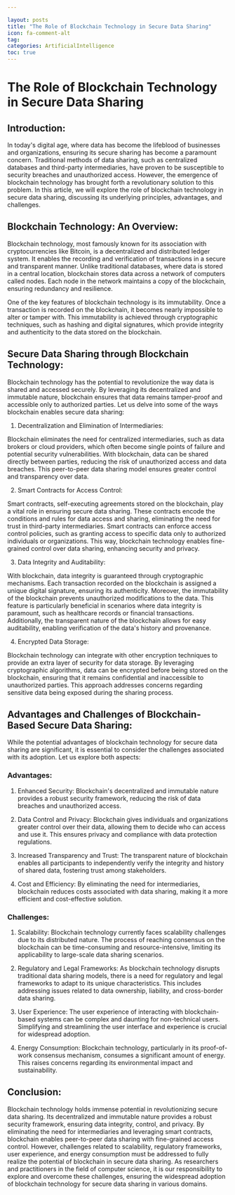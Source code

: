 ```yaml
---

layout: posts
title: "The Role of Blockchain Technology in Secure Data Sharing"
icon: fa-comment-alt
tag:      
categories: ArtificialIntelligence
toc: true
---
```




# The Role of Blockchain Technology in Secure Data Sharing

## Introduction:

In today's digital age, where data has become the lifeblood of businesses and organizations, ensuring its secure sharing has become a paramount concern. Traditional methods of data sharing, such as centralized databases and third-party intermediaries, have proven to be susceptible to security breaches and unauthorized access. However, the emergence of blockchain technology has brought forth a revolutionary solution to this problem. In this article, we will explore the role of blockchain technology in secure data sharing, discussing its underlying principles, advantages, and challenges.

## Blockchain Technology: An Overview:

Blockchain technology, most famously known for its association with cryptocurrencies like Bitcoin, is a decentralized and distributed ledger system. It enables the recording and verification of transactions in a secure and transparent manner. Unlike traditional databases, where data is stored in a central location, blockchain stores data across a network of computers called nodes. Each node in the network maintains a copy of the blockchain, ensuring redundancy and resilience.

One of the key features of blockchain technology is its immutability. Once a transaction is recorded on the blockchain, it becomes nearly impossible to alter or tamper with. This immutability is achieved through cryptographic techniques, such as hashing and digital signatures, which provide integrity and authenticity to the data stored on the blockchain.

## Secure Data Sharing through Blockchain Technology:

Blockchain technology has the potential to revolutionize the way data is shared and accessed securely. By leveraging its decentralized and immutable nature, blockchain ensures that data remains tamper-proof and accessible only to authorized parties. Let us delve into some of the ways blockchain enables secure data sharing:

1. Decentralization and Elimination of Intermediaries:

Blockchain eliminates the need for centralized intermediaries, such as data brokers or cloud providers, which often become single points of failure and potential security vulnerabilities. With blockchain, data can be shared directly between parties, reducing the risk of unauthorized access and data breaches. This peer-to-peer data sharing model ensures greater control and transparency over data.

2. Smart Contracts for Access Control:

Smart contracts, self-executing agreements stored on the blockchain, play a vital role in ensuring secure data sharing. These contracts encode the conditions and rules for data access and sharing, eliminating the need for trust in third-party intermediaries. Smart contracts can enforce access control policies, such as granting access to specific data only to authorized individuals or organizations. This way, blockchain technology enables fine-grained control over data sharing, enhancing security and privacy.

3. Data Integrity and Auditability:

With blockchain, data integrity is guaranteed through cryptographic mechanisms. Each transaction recorded on the blockchain is assigned a unique digital signature, ensuring its authenticity. Moreover, the immutability of the blockchain prevents unauthorized modifications to the data. This feature is particularly beneficial in scenarios where data integrity is paramount, such as healthcare records or financial transactions. Additionally, the transparent nature of the blockchain allows for easy auditability, enabling verification of the data's history and provenance.

4. Encrypted Data Storage:

Blockchain technology can integrate with other encryption techniques to provide an extra layer of security for data storage. By leveraging cryptographic algorithms, data can be encrypted before being stored on the blockchain, ensuring that it remains confidential and inaccessible to unauthorized parties. This approach addresses concerns regarding sensitive data being exposed during the sharing process.

## Advantages and Challenges of Blockchain-Based Secure Data Sharing:

While the potential advantages of blockchain technology for secure data sharing are significant, it is essential to consider the challenges associated with its adoption. Let us explore both aspects:

### Advantages:

1. Enhanced Security: Blockchain's decentralized and immutable nature provides a robust security framework, reducing the risk of data breaches and unauthorized access.

2. Data Control and Privacy: Blockchain gives individuals and organizations greater control over their data, allowing them to decide who can access and use it. This ensures privacy and compliance with data protection regulations.

3. Increased Transparency and Trust: The transparent nature of blockchain enables all participants to independently verify the integrity and history of shared data, fostering trust among stakeholders.

4. Cost and Efficiency: By eliminating the need for intermediaries, blockchain reduces costs associated with data sharing, making it a more efficient and cost-effective solution.

### Challenges:

1. Scalability: Blockchain technology currently faces scalability challenges due to its distributed nature. The process of reaching consensus on the blockchain can be time-consuming and resource-intensive, limiting its applicability to large-scale data sharing scenarios.

2. Regulatory and Legal Frameworks: As blockchain technology disrupts traditional data sharing models, there is a need for regulatory and legal frameworks to adapt to its unique characteristics. This includes addressing issues related to data ownership, liability, and cross-border data sharing.

3. User Experience: The user experience of interacting with blockchain-based systems can be complex and daunting for non-technical users. Simplifying and streamlining the user interface and experience is crucial for widespread adoption.

4. Energy Consumption: Blockchain technology, particularly in its proof-of-work consensus mechanism, consumes a significant amount of energy. This raises concerns regarding its environmental impact and sustainability.

## Conclusion:

Blockchain technology holds immense potential in revolutionizing secure data sharing. Its decentralized and immutable nature provides a robust security framework, ensuring data integrity, control, and privacy. By eliminating the need for intermediaries and leveraging smart contracts, blockchain enables peer-to-peer data sharing with fine-grained access control. However, challenges related to scalability, regulatory frameworks, user experience, and energy consumption must be addressed to fully realize the potential of blockchain in secure data sharing. As researchers and practitioners in the field of computer science, it is our responsibility to explore and overcome these challenges, ensuring the widespread adoption of blockchain technology for secure data sharing in various domains.